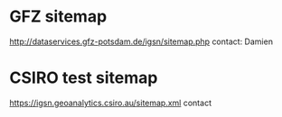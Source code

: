 # GFZ sitemap

http://dataservices.gfz-potsdam.de/igsn/sitemap.php
contact: Damien

# CSIRO test sitemap

https://igsn.geoanalytics.csiro.au/sitemap.xml
contact 
